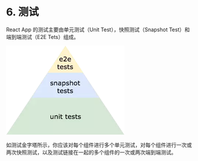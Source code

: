 # 6. 测试

React App 的测试主要由单元测试（Unit Test），快照测试（Snapshot Test）和端到端测试（E2E Tets）组成。

![React App &#x6D4B;&#x8BD5;&#x91D1;&#x5B57;&#x5854;](../.gitbook/assets/test.png)

如测试金字塔所示，你应该对每个组件进行多个单元测试，对每个组件进行一次或两次快照测试，以及测试链接在一起的多个组件的一次或两次端到端测试。

